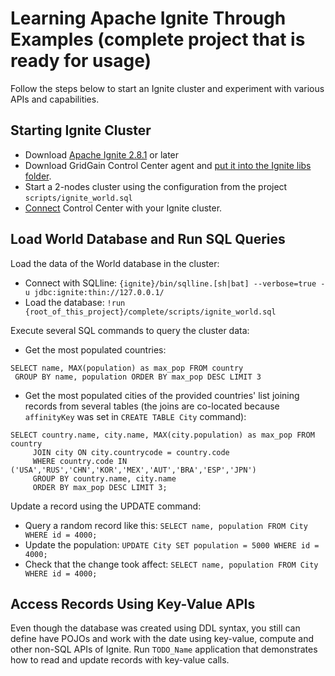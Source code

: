 # Learning Apache Ignite Through Examples (complete project that is ready for usage)

Follow the steps below to start an Ignite cluster and experiment with various APIs and capabilities.

## Starting Ignite Cluster

* Download [Apache Ignite 2.8.1](https://ignite.apache.org/download.cgi) or later
* Download GridGain Control Center agent and [put it into the Ignite libs folder](https://www.gridgain.com/docs/control-center/latest/connect-ignite-cluster).
* Start a 2-nodes cluster using the configuration from the project `scripts/ignite_world.sql`
* [Connect](https://www.gridgain.com/docs/control-center/latest/connect-ignite-cluster) Control Center with your Ignite cluster.

## Load World Database and Run SQL Queries

Load the data of the World database in the cluster:

* Connect with SQLline: `{ignite}/bin/sqlline.[sh|bat] --verbose=true -u jdbc:ignite:thin://127.0.0.1/`
* Load the database: `!run {root_of_this_project}/complete/scripts/ignite_world.sql`

Execute several SQL commands to query the cluster data:

* Get the most populated countries:

```
SELECT name, MAX(population) as max_pop FROM country
 GROUP BY name, population ORDER BY max_pop DESC LIMIT 3
```

* Get the most populated cities of the provided countries' list joining records from several tables (the joins are co-located
because `affinityKey` was set in `CREATE TABLE City` command): 

```
SELECT country.name, city.name, MAX(city.population) as max_pop FROM country
     JOIN city ON city.countrycode = country.code
     WHERE country.code IN ('USA','RUS','CHN','KOR','MEX','AUT','BRA','ESP','JPN')
     GROUP BY country.name, city.name 
     ORDER BY max_pop DESC LIMIT 3;
```

Update a record using the UPDATE command:

* Query a random record like this: `SELECT name, population FROM City WHERE id = 4000;`
* Update the population: `UPDATE City SET population = 5000 WHERE id = 4000;`
* Check that the change took affect: `SELECT name, population FROM City WHERE id = 4000;`

## Access Records Using Key-Value APIs 

Even though the database was created using DDL syntax, you still can define have POJOs and work with the date using 
key-value, compute and other non-SQL APIs of Ignite. Run `TODO_Name` application that demonstrates how to read and update
records with key-value calls.
